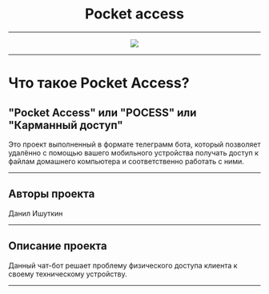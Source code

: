 <h1 align="center">Pocket access</h1>

---
<p align="center"><img src="https://user-images.githubusercontent.com/102649017/204105904-3392f9d4-0153-4d3f-8a56-7d0735b9628a.png"></p>

---

# Что такое Pocket Access?

## "Pocket Access" или "POCESS" или "Карманный доступ"

Это проект выполненный в формате телеграмм бота, который позволяет удалённо с помощью вашего мобильного устройства получать доступ к файлам домашнего компьютера и соответственно работать с ними. 

---

## Авторы проекта 
Данил Ишуткин

---

## Описание проекта
Данный чат-бот решает проблему физического доступа клиента к своему техническому устройству. 

---



